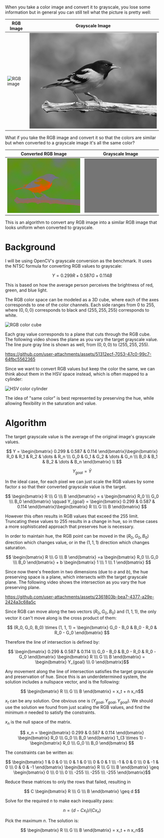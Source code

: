 When you take a color image and convert it to grayscale, you lose some information but in general you can still tell what the picture is pretty well:

| RGB Image                                        | Grayscale Image                                     |
|--------------------------------------------------|-----------------------------------------------------|
| ![RGB image](imgs/image-rgb.png?raw=true "RGB Image") | ![Gray image](imgs/image-gray.png?raw=true "Gray Image") |

What if you take the RGB image and convert it so that the colors are similar but when converted to a grayscale image it's all the same color?

| Converted RGB Image                                                      | Grayscale Image                                         |
|--------------------------------------------------------------------------|---------------------------------------------------------|
| ![Converted RGB image](imgs/converted-rgb.png?raw=true "Converted RGB Image") | ![Gray image](imgs/converted-gray.png?raw=true "Gray Image") |

This is an algorithm to convert any RGB image into a similar RGB image that looks uniform when converted to grayscale.

# Background

I will be using OpenCV's grayscale conversion as the benchmark. It uses the NTSC formula for converting RGB values to grayscale:

$$ Y = 0.299 R + 0.587 G + 0.114 B $$

This is based on how the average person perceives the brightness of red, green, and blue light.

The RGB color space can be modeled as a 3D cube, where each of the axes corresponds to one of the color channels. Each side ranges from 0 to 255, where $(0,0,0)$ corresponds to black and $(255, 255, 255)$ corresponds to white.

![RGB color cube](https://upload.wikimedia.org/wikipedia/commons/thumb/a/af/RGB_color_solid_cube.png/1920px-RGB_color_solid_cube.png)

Each gray value corresponds to a plane that cuts through the RGB cube. The following video shows the plane as you vary the target grayscale value. The line pure gray line is shown as well, from $(0,0,0)$ to $(255, 255, 255)$.

https://github.com/user-attachments/assets/51312ecf-7053-47c0-99c7-64fbc5562365

Since we want to convert RGB values but keep the color the same, we can think about them in the HSV space instead, which is often mapped to a cylinder:

![HSV color cylinder](https://upload.wikimedia.org/wikipedia/commons/3/33/HSV_color_solid_cylinder_saturation_gray.png)

The idea of "same color" is best represented by preserving the hue, while allowing flexibility in the saturation and value.

# Algorithm

The target grayscale value is the average of the original image's grayscale values.

$$ Y = \begin{bmatrix} 0.299 & 0.587 & 0.114 \end{bmatrix}\begin{bmatrix} R_0 & R_1 & R_2 & \dots & R_n \\\ G_0 & G_1 & G_2 & \dots & G_n  \\\ B_0 & B_1 & B_2 & \dots & B_n  \end{bmatrix} \\ $$

$$ Y_{goal} = \bar{Y} $$

In the ideal case, for each pixel we can just scale the RGB values by some factor $s$ so that their converted grayscale value is the target.

$$ \begin{bmatrix} R \\\ G \\\ B \end{bmatrix} = s \begin{bmatrix} R_0 \\\ G_0 \\\ B_0 \end{bmatrix} \qquad Y_{goal} = \begin{bmatrix} 0.299 & 0.587 & 0.114 \end{bmatrix}\begin{bmatrix} R \\\ G \\\ B \end{bmatrix} $$

However this often results in RGB values that exceed the 255 limit. Truncating these values to 255 results in a change in hue, so in these cases a more sophisticated approach that preserves hue is necessary.

In order to maintain hue, the RGB point can be moved in the $(R_0, G_0, B_0)$ direction which changes value, or in the $(1, 1, 1)$ direction which changes saturation.

$$ \begin{bmatrix} R \\\ G \\\ B \end{bmatrix} =a \begin{bmatrix} R_0 \\\ G_0 \\\ B_0 \end{bmatrix} + b \begin{bmatrix} 1 \\\ 1 \\\ 1 \end{bmatrix} $$

Since now there's freedom in two dimensions (due to $a$ and $b$), the hue preserving space is a plane, which intersects with the target grayscale plane. The following video shows the intersection as you vary the hue preserving plane.

https://github.com/user-attachments/assets/2361803b-bea7-4377-a29e-2424a3c68a5c

Since RGB can move along the two vectors $(R_0, G_0, B_0)$ and $(1, 1, 1)$, the only vector it can't move along is the cross product of them:

$$ (R_0, G_0, B_0) \times (1, 1, 1) = \begin{bmatrix} G_0 - B_0 & B_0 - R_0 & R_0 - G_0 \end{bmatrix} $$

Therefore the line of intersection is defined by:

$$ \begin{bmatrix} 0.299 & 0.587 & 0.114 \\\ G_0 - B_0 & B_0 - R_0 & R_0 - G_0 \end{bmatrix} \begin{bmatrix} R \\\ G \\\ B \end{bmatrix} = \begin{bmatrix} Y_{goal} \\\ 0 \end{bmatrix}$$

Any movement along the line of intersection satisfies the target grayscale and preservation of hue. Since this is an underdetermined system, the solution includes a nullspace vector, and is the following:

$$ \begin{bmatrix} R \\\ G \\\ B \end{bmatrix} = x_t + n x_n$$

$x_t$ can be any solution. One obvious one is $(Y_{goal}, Y_{goal}, Y_{goal})$. We should use the solution we found from just scaling the RGB values, and find the minimum $n$ needed to satisfy the constraints.

$x_n$ is the null space of the matrix.

$$ x_n = \begin{bmatrix} 0.299 & 0.587 & 0.114 \end{bmatrix} \begin{bmatrix} R_0 \\\ G_0 \\\ B_0 \end{bmatrix} 1_{3 \times 1} - \begin{bmatrix} R_0 \\\ G_0 \\\ B_0 \end{bmatrix} $$

The constraints can be written as:

$$ \begin{bmatrix} 1 & 0 & 0 \\\ 0 & 1 & 0 \\\ 0 & 0 & 1 \\\ -1 & 0 & 0 \\\ 0 & -1 & 0 \\\ 0 & 0 & -1 \end{bmatrix} \begin{bmatrix} R \\\ G \\\ B \end{bmatrix} \geq \begin{bmatrix} 0 \\\ 0 \\\ 0 \\\ -255 \\\ -255 \\\ -255 \end{bmatrix}$$

Reduce these matrices to only the rows that failed, resulting in

$$ C \begin{bmatrix} R \\\ G \\\ B \end{bmatrix} \geq d $$

Solve for the required $n$ to make each inequality pass:

$$ n = (d - C x_t) / (C x_n) $$

Pick the maximum $n$. The solution is:

$$ \begin{bmatrix} R \\\ G \\\ B \end{bmatrix} = x_t + n x_n$$

